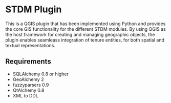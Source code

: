 STDM Plugin
===========

This is a QGIS plugin that has been implemented using Python and
provides the core GIS functionality for the different STDM modules. By
using QGIS as the host framework for creating and managing geographic
objects, the plugin enables seamleass integration of tenure entities,
for both spatial and textual representations.

Requirements
------------

-   SQLAlchemy 0.8 or higher
-   GeoAlchemy 2
-   fuzzyparsers 0.9
-   QtAlchemy 0.8
-   XML to DDL
